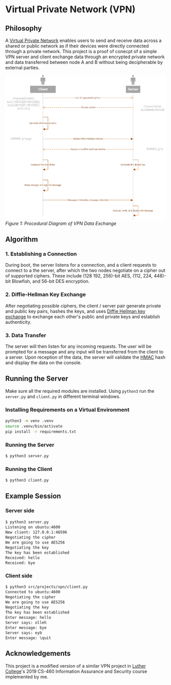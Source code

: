 # Virtual Private Network (VPN)

## Philosophy
A [Virtual Private Network](https://en.wikipedia.org/wiki/Virtual_private_network) enables users to send and receive data across a shared or public network as if their devices were directly connected through a private network. This project is a proof of conecpt of a simple VPN server and client exchange data through an encrypted private network and data transferred between node A and B without being decipherable by external parties. 


![Diagram](diagram.png)
*Figure 1: Procedural Diagram of VPN Data Exchange*

## Algorithm

### 1. Establishing a Connection

During boot, the server listens for a connection, and a client requests to connect to a the server, after which the two nodes negotiate on a cipher out of supported ciphers. These include (128 192, 256)-bit AES, (112, 224, 448)-bit Blowfish, and 56-bit DES encryption.

### 2. Diffie-Hellman Key Exchange

After negotiating possible ciphers, the client / server pair generate private and public key pairs, hashes the keys, and uses [Diffie Hellman key exchange](https://en.wikipedia.org/wiki/Diffie%E2%80%93Hellman_key_exchange) to exchange each other's public and private keys and establish authenticity. 

### 3. Data Transfer

The server will then listen for any incoming requests. The user will be prompted for a message and any input will be transferred from the client to a server. Upon reception of the data, the server will validate the [HMAC](https://en.wikipedia.org/wiki/HMAC) hash and display the data on the console.

## Running the Server

Make sure all the required modules are installed. Using `python3` run the `server.py` and `client.py` in different terminal windows.


### Installing Requirements on a Virtual Environment
```bash
python3 -m venv .venv
source .venv/bin/activate
pip install -r requirements.txt
```
### 

### Running the Server

```bash
$ python3 server.py
```

### Running the Client

```bash
$ python3 client.py
```

## Example Session

### Server side

```text
$ python3 server.py
Listening on ubuntu:4600
New client: 127.0.0.1:46596
Negotiating the cipher
We are going to use AES256
Negotiating the key
The key has been established
Received: hello
Received: bye
```

### Client side

```text
$ python3 src/projects/vpn/client.py
Connected to ubuntu:4600
Negotiating the cipher
We are going to use AES256
Negotiating the key
The key has been established
Enter message: hello
Server says: olleh
Enter message: bye
Server says: eyb
Enter message: \quit
```

## Acknowledgements

This project is a modified version of a similar VPN project in [Luther College](https://github.com/LutherCS)'s 2019 CS-460 Information Assurance and Security course implemented by me. 